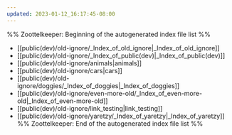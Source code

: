 ```yaml
---
updated: 2023-01-12_16:17:45-08:00
---
```

%% Zoottelkeeper: Beginning of the autogenerated index file list  %%
-  [[public(dev)/old-ignore/_Index_of_old_ignore|_Index_of_old_ignore]]
-  [[public(dev)/old-ignore/_Index_of_public(dev)|_Index_of_public(dev)]]
-  [[public(dev)/old-ignore/animals|animals]]
-  [[public(dev)/old-ignore/cars|cars]]
-  [[public(dev)/old-ignore/doggies/_Index_of_doggies|_Index_of_doggies]]
-  [[public(dev)/old-ignore/even-more-old/_Index_of_even-more-old|_Index_of_even-more-old]]
-  [[public(dev)/old-ignore/link_testing|link_testing]]
-  [[public(dev)/old-ignore/yaretzy/_Index_of_yaretzy|_Index_of_yaretzy]]
%% Zoottelkeeper: End of the autogenerated index file list  %%
